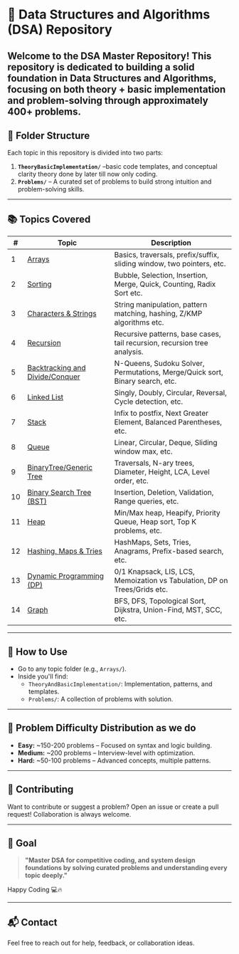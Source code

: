 # 🚀 Data Structures and Algorithms (DSA) Repository

Welcome to the **DSA Master Repository**! This repository is dedicated to building a solid foundation in **Data Structures and Algorithms**, focusing on both **theory + basic implementation** and **problem-solving** through approximately **400+  problems**.
---

## 📁 Folder Structure

Each topic in this repository is divided into two parts:

1. **`TheoryBasicImplementation/`** –basic code templates, and conceptual clarity theory done by later till now only coding.
2. **`Problems/`** – A curated set of problems to build strong intuition and problem-solving skills.

---

## 📚 Topics Covered

| #  | Topic                              | Description |
|----|------------------------------------|-------------|
| 1  | [Arrays](./Arrays/)                | Basics, traversals, prefix/suffix, sliding window, two pointers, etc. |
| 2  | [Sorting](./Sorting/)              | Bubble, Selection, Insertion, Merge, Quick, Counting, Radix Sort etc. |
| 3  | [Characters & Strings](./Strings/) | String manipulation, pattern matching, hashing, Z/KMP algorithms etc. |
| 4  | [Recursion](./Recursion/)          | Recursive patterns, base cases, tail recursion, recursion tree analysis. |
| 5  | [Backtracking and Divide/Conquer](./BacktrackingAndDividAndConquer/) | N-Queens, Sudoku Solver, Permutations, Merge/Quick sort, Binary search, etc. |
| 6  | [Linked List](./LinkedList/)       | Singly, Doubly, Circular, Reversal, Cycle detection, etc. |
| 7  | [Stack](./Stack/)                  | Infix to postfix, Next Greater Element, Balanced Parentheses, etc. |
| 8  | [Queue](./Queue/)                  | Linear, Circular, Deque, Sliding window max, etc. |
| 9  | [BinaryTree/Generic Tree](./BinaryTree/) | Traversals, N-ary trees, Diameter, Height, LCA, Level order, etc. |
| 10 | [Binary Search Tree (BST)](./BST/) | Insertion, Deletion, Validation, Range queries, etc. |
| 11 | [Heap](./Heap/)                    | Min/Max heap, Heapify, Priority Queue, Heap sort, Top K problems, etc. |
| 12 | [Hashing, Maps & Tries](./HashingAndTries/) | HashMaps, Sets, Tries, Anagrams, Prefix-based search, etc. |
| 13 | [Dynamic Programming (DP)](./DP/)  | 0/1 Knapsack, LIS, LCS, Memoization vs Tabulation, DP on Trees/Grids etc. |
| 14 | [Graph](./Graph/)                  | BFS, DFS, Topological Sort, Dijkstra, Union-Find, MST, SCC, etc. |

---

## 🔧 How to Use

- Go to any topic folder (e.g., `Arrays/`).
- Inside you'll find:
  - `TheoryAndBasicImplementation/`: Implementation, patterns, and templates.
  - `Problems/`: A collection of problems with solution.

---

## 🧠 Problem Difficulty Distribution as we do 

- **Easy:** ~150-200 problems – Focused on syntax and logic building.
- **Medium:** ~200 problems – Interview-level with optimization.
- **Hard:** ~50-100 problems – Advanced concepts, multiple patterns.
---

## 🤝 Contributing

Want to contribute or suggest a problem? Open an issue or create a pull request! Collaboration is always welcome.

---

## 📌 Goal

> **"Master DSA for competitive coding, and system design foundations by solving curated problems and understanding every topic deeply."**

Happy Coding 💻🔥

---

## 📬 Contact

Feel free to reach out for help, feedback, or collaboration ideas.

